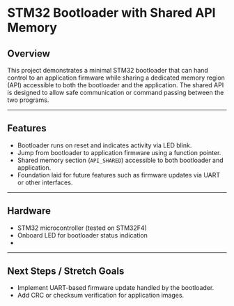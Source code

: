 # STM32 Bootloader with Shared API Memory

## Overview
This project demonstrates a minimal STM32 bootloader that can hand control to an application firmware while sharing a dedicated memory region (API) accessible to both the bootloader and the application. The shared API is designed to allow safe communication or command passing between the two programs.

---

## Features
- Bootloader runs on reset and indicates activity via LED blink.  
- Jump from bootloader to application firmware using a function pointer.  
- Shared memory section (`API_SHARED`) accessible to both bootloader and application.  
- Foundation laid for future features such as firmware updates via UART or other interfaces.  

---

## Hardware
- STM32 microcontroller (tested on STM32F4)  
- Onboard LED for bootloader status indication
- 
---

## Next Steps / Stretch Goals
- Implement UART-based firmware update handled by the bootloader.  
- Add CRC or checksum verification for application images.  
